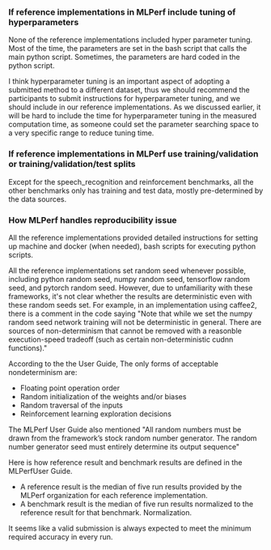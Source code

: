 ### If reference implementations in MLPerf include tuning of hyperparameters
None of the reference implementations included hyper parameter tuning. Most of the time, the parameters are set in the bash script that calls the main python script. Sometimes, the parameters are hard coded in the python script.

I think hyperparameter tuning is an important aspect of adopting a submitted method to a different dataset, thus we should recommend the participants to submit instructions for hyperparameter tuning, and we should include in our reference implementations. As we discussed earlier, it will be hard to include the time for hyperparameter tuning in the measured computation time, as someone could set the parameter searching space to a very specific range to reduce tuning time.

### If reference implementations in MLPerf use training/validation or training/validation/test splits
Except for the speech_recognition and reinforcement benchmarks, all the other benchmarks only has training and test data, mostly pre-determined by the data sources.

### How MLPerf handles reproducibility issue
All the reference implementations provided detailed instructions for setting up machine and docker (when needed), bash scripts for executing python scripts.

All the reference implementations set random seed whenever possible, including python random seed, numpy random seed, tensorflow random seed, and pytorch random seed. However, due to unfamiliarity with these frameworks, it's not clear whether the results are deterministic even with these random seeds set. For example, in an implementation using caffee2, there is a comment in the code saying
"Note that while we set the numpy random seed network training will not be
deterministic in general. There are sources of non-determinism that cannot
be removed with a reasonble execution-speed tradeoff (such as certain
non-deterministic cudnn functions)."

According to the the User Guide, The only forms of acceptable nondeterminism are:
- Floating point operation order
- Random initialization of the weights and/or biases
- Random traversal of the inputs
- Reinforcement learning exploration decisions

The MLPerf User Guide also mentioned "All random numbers must be drawn from the framework’s stock random number generator. The
random number generator seed must entirely determine its output sequence"

Here is how reference result and benchmark results are defined in the MLPerfUser Guide.
- A reference result is the median of five run results provided by the MLPerf organization for each
reference implementation.
- A benchmark result is the median of five run results normalized to the reference result for that
benchmark. Normalization.

It seems like a valid submission is always expected to meet the minimum required accuracy in every run.
